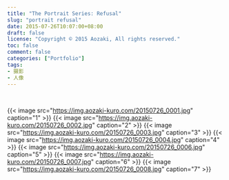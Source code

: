 ```yaml
---
title: "The Portrait Series: Refusal"
slug: "portrait refusal"
date: 2015-07-26T10:07:00+08:00
draft: false
license: "Copyright © 2015 Aozaki, All rights reserved."
toc: false
comment: false
categories: ["Portfolio"]
tags: 
- 摄影
- 人像
---
```


<br>

{{< image src="https://img.aozaki-kuro.com/20150726_0001.jpg" caption="1" >}}
{{< image src="https://img.aozaki-kuro.com/20150726_0002.jpg" caption="2" >}}
{{< image src="https://img.aozaki-kuro.com/20150726_0003.jpg" caption="3" >}}
{{< image src="https://img.aozaki-kuro.com/20150726_0004.jpg" caption="4" >}}
{{< image src="https://img.aozaki-kuro.com/20150726_0006.jpg" caption="5" >}}
{{< image src="https://img.aozaki-kuro.com/20150726_0007.jpg" caption="6" >}}
{{< image src="https://img.aozaki-kuro.com/20150726_0008.jpg" caption="7" >}}

<!--
    Nikon D800
    Nikon AF-S NIKKOR 28mm f/1.8G
    Nikon AF-S NIKKOR 85mm f/1.8G
-->
